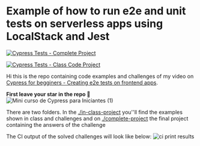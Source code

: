 # Example of how to run e2e and unit tests on serverless apps using LocalStack and Jest

[![Cypress Tests - Complete Project](https://github.com/ErickWendel/cypress-for-begginers/actions/workflows/cypress-complete-project.yml/badge.svg)](https://github.com/ErickWendel/cypress-for-begginers/actions/workflows/cypress-complete-project.yml)

[![Cypress Tests - Class Code Project](https://github.com/f-mantovani/cypress-for-begginers/actions/workflows/cypress-class-code.yml/badge.svg)](https://github.com/f-mantovani/cypress-for-begginers/actions/workflows/cypress-class-code.yml)

Hi this is the repo containing code examples and challenges of my video on [Cypress for begginers - Creating e2e tests on frontend apps](https://bit.ly/mini-curso-cypress). 

**First leave your star in the repo 🌟**
![Mini curso de Cypress para Iniciantes (1)](https://github.com/ErickWendel/cypress-for-begginers/assets/8060102/b898d7e2-d1bf-4210-a0d0-6e0e7f3dca7f)

There are two folders. In the [./in-class-project](./in-class-project) you''ll find the examples shown in class and challenges and on [./complete-project](./complete-project) the final project containing the answers of the challenge

The CI output of the solved challenges will look like below:
![ci print results](./ci-print.png)
